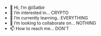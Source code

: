 - 👋 Hi, I’m @iSatbir
- 👀 I’m interested in... CRYPTO
- 🌱 I’m currently learning.. EVERYTHING
- 💞️ I’m looking to collaborate on... NOTHING
- 📫 How to reach me... DON'T

<!---
iSatbir/iSatbir is a ✨ special ✨ repository because its `README.md` (this file) appears on your GitHub profile.
You can click the Preview link to take a look at your changes.
--->
